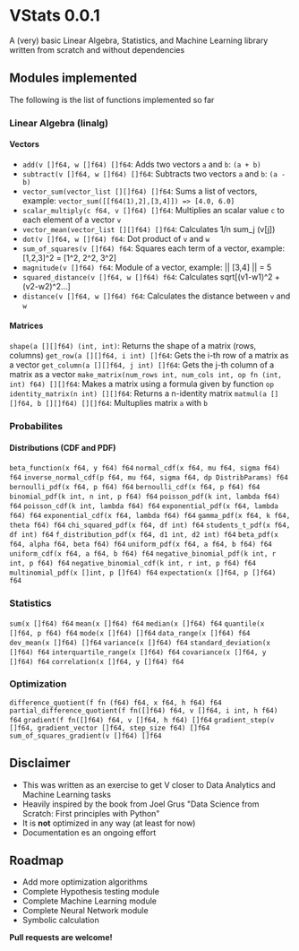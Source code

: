 # VStats 0.0.1

A (very) basic Linear Algebra, Statistics, and Machine Learning library written from scratch and without dependencies

## Modules implemented

The following is the list of functions implemented so far

### Linear Algebra (linalg)

####  Vectors 

- `add(v []f64, w []f64) []f64`: Adds two vectors `a` and `b`: `(a + b)`
- `subtract(v []f64, w []f64) []f64`: Subtracts two vectors `a` and `b`: `(a - b)`
- `vector_sum(vector_list [][]f64) []f64`: Sums a list of vectors, example: `vector_sum([[f64(1),2],[3,4]]) => [4.0, 6.0]`
- `scalar_multiply(c f64, v []f64) []f64`: Multiplies an scalar value `c` to each element of a vector `v`
- `vector_mean(vector_list [][]f64) []f64`: Calculates 1/n sum_j (v[j])
- `dot(v []f64, w []f64) f64`: Dot product of `v` and `w`
- `sum_of_squares(v []f64) f64`: Squares each term of a vector, example: [1,2,3]^2 = [1^2, 2^2, 3^2]
- `magnitude(v []f64) f64`: Module of a vector, example: || [3,4] || = 5
- `squared_distance(v []f64, w []f64) f64`: Calculates sqrt[(v1-w1)^2 + (v2-w2)^2...]
- `distance(v []f64, w []f64) f64`: Calculates the distance between `v` and `w`

#### Matrices

`shape(a [][]f64) (int, int)`: Returns the shape of a matrix (rows, columns)
`get_row(a [][]f64, i int) []f64`: Gets the i-th row of a matrix as a vector
`get_column(a [][]f64, j int) []f64`: Gets the j-th column of a matrix as a vector
`make_matrix(num_rows int, num_cols int, op fn (int, int) f64) [][]f64`: Makes a matrix using a formula given by function `op`
`identity_matrix(n int) [][]f64`: Returns a n-identity matrix
`matmul(a [][]f64, b [][]f64) [][]f64`: Multuplies matrix `a` with `b`

### Probabilites

#### Distributions (CDF and PDF)

`beta_function(x f64, y f64) f64`
`normal_cdf(x f64, mu f64, sigma f64) f64`
`inverse_normal_cdf(p f64, mu f64, sigma f64, dp DistribParams) f64`
`bernoulli_pdf(x f64, p f64) f64`
`bernoulli_cdf(x f64, p f64) f64`
`binomial_pdf(k int, n int, p f64) f64`
`poisson_pdf(k int, lambda f64) f64`
`poisson_cdf(k int, lambda f64) f64`
`exponential_pdf(x f64, lambda f64) f64`
`exponential_cdf(x f64, lambda f64) f64`
`gamma_pdf(x f64, k f64, theta f64) f64`
`chi_squared_pdf(x f64, df int) f64`
`students_t_pdf(x f64, df int) f64`
`f_distribution_pdf(x f64, d1 int, d2 int) f64`
`beta_pdf(x f64, alpha f64, beta f64) f64`
`uniform_pdf(x f64, a f64, b f64) f64`
`uniform_cdf(x f64, a f64, b f64) f64`
`negative_binomial_pdf(k int, r int, p f64) f64`
`negative_binomial_cdf(k int, r int, p f64) f64`
`multinomial_pdf(x []int, p []f64) f64`
`expectation(x []f64, p []f64) f64`

### Statistics

`sum(x []f64) f64`
`mean(x []f64) f64`
`median(x []f64) f64`
`quantile(x []f64, p f64) f64`
`mode(x []f64) []f64`
`data_range(x []f64) f64`
`dev_mean(x []f64) []f64`
`variance(x []f64) f64`
`standard_deviation(x []f64) f64`
`interquartile_range(x []f64) f64`
`covariance(x []f64, y []f64) f64`
`correlation(x []f64, y []f64) f64`

### Optimization

`difference_quotient(f fn (f64) f64, x f64, h f64) f64`
`partial_difference_quotient(f fn([]f64) f64, v []f64, i int, h f64) f64`
`gradient(f fn([]f64) f64, v []f64, h f64) []f64`
`gradient_step(v []f64, gradient_vector []f64, step_size f64) []f64`
`sum_of_squares_gradient(v []f64) []f64`

## Disclaimer

- This was written as an exercise to get V closer to Data Analytics and Machine Learning tasks
- Heavily inspired by the book from Joel Grus "Data Science from Scratch: First principles with Python"
- It is **not** optimized in any way (at least for now)
- Documentation es an ongoing effort

## Roadmap

- Add more optimization algorithms
- Complete Hypothesis testing module 
- Complete Machine Learning module
- Complete Neural Network module
- Symbolic calculation

**Pull requests are welcome!**